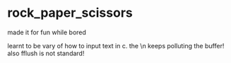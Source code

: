 # rock_paper_scissors
made it for fun while bored

learnt to be vary of how to input text in c. the \n keeps polluting the buffer! also fflush is not standard!